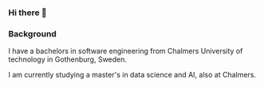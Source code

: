 ### Hi there 👋

### Background
I have a bachelors in software engineering from Chalmers University of technology in Gothenburg, Sweden.

I am currently studying a master's in data science and AI, also at Chalmers.

<!--
**Huggan00/Huggan00** is a ✨ _special_ ✨ repository because its `README.md` (this file) appears on your GitHub profile.

Here are some ideas to get you started:

- 🔭 I’m currently working on ...
- 🌱 I’m currently learning ...
- 👯 I’m looking to collaborate on ...
- 🤔 I’m looking for help with ...
- 💬 Ask me about ...
- 📫 How to reach me: ...
- 😄 Pronouns: ...
- ⚡ Fun fact: ...
-->
